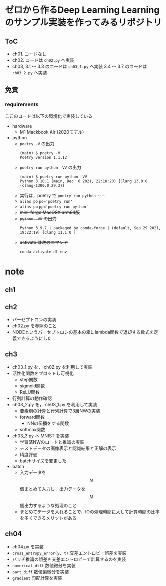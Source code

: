 # ゼロから作るDeep Learning Learning のサンプル実装を作ってみるリポジトリ

## ToC

- ch01. コードなし
- ch02. コードは `ch02.py` へ実装
- ch03, 3.1 〜 3.3 のコードは `ch03_1.py` へ実装
  3.4 〜 3.7 のコードは `ch03_2.py` へ実装

## 免責

### requirements

ここのコードは以下の環境化で実装している

- hardware
    - M1 Mackbook Air (2020モデル)
- python
    - `poetry -V` の出力
        ```
        (main) $ poetry -V
        Poetry version 1.1.12
        ```
    - `poetry run python -VV` の出力
        ```
        (main) $ poetry run python -VV
        Python 3.10.1 (main, Dec  6 2021, 22:18:20) [Clang 13.0.0 (clang-1300.0.29.3)]
        ```
    - 実行は，poetry で `poetry run python ~~~`
    - `alias po`
        ```po='poetry run'```
    - `alias pp`
        ```pp='poetry run python'```
    - ~~mini-forge MacOSX arm64版~~
    - ~~`python -VV` の出力~~
      ```
      Python 3.9.7 | packaged by conda-forge | (default, Sep 29 2021, 19:22:19) [Clang 11.1.0 ]
      ```
    - ~~activate は次のコマンド~~
      ```shell
      conda activate dl-env
      ```

# note

## ch1


## ch2

- パーセプトロンの実装
- ch02.py を参照のこと
- NODEというパーセプトロンの基本の箱にlambda関数で返却する数式を定義できるようにした


## ch3

- ch03_1.py を， ch02.py を利用して実装
- 活性化関数をプロットし可視化
    - step関数
    - sigmoid関数
    - ReLU関数
- 行列計算の動作確認
- ch03_2.py を， ch03_1.py を利用して実装
    - 要素別の計算と行列計算で3層NWの実装
    - forward関数
        - NNの伝播をする関数
    - softmax関数
- ch03_3.py へ MNIST を実装
    - 学習済NWのロードと推論の実装
    - テストデータの画像表示と認識結果と正解の表示
    - 精度評価
    - batchサイズを変更した
- batch
    - 入力データを $$N$$ 個まとめて入力し，出力データを $$N$$ 個出力するような処理のこと
    - まとめてデータを入れることで，IOの処理時間に大して計算時間の比率を多くできるメリットがある

## ch04

- ch04.py を実装
- `cross_entropy_error(y, t)` 交差エントロピー誤差を実装
- バッチ推論の誤差を交差エントロピーで計算するのを実装
- `numerical_diff` 数値微分を実装
- `part_diff` 数値偏微分を実装
- `gradient` 勾配計算を実装
